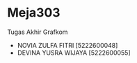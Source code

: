 # Meja303
Tugas Akhir Grafkom 
- NOVIA ZULFA FITRI      [5222600048]
- DEVINA YUSRA WIJAYA    [5222600055]

